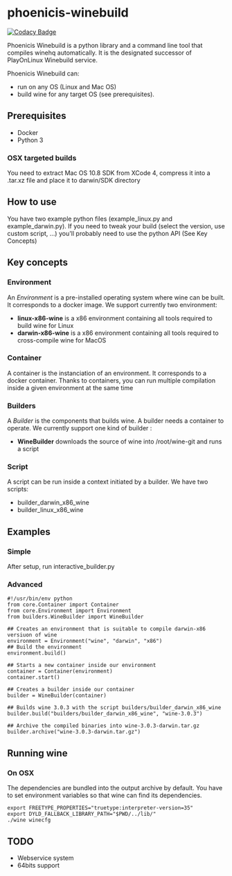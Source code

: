 # phoenicis-winebuild

[![Codacy Badge](https://api.codacy.com/project/badge/Grade/5a2ba048397a4c3dac18682b6045b9c6)](https://app.codacy.com/app/PhoenicisOrg/phoenicis-winebuild?utm_source=github.com&utm_medium=referral&utm_content=PhoenicisOrg/phoenicis-winebuild&utm_campaign=Badge_Grade_Dashboard)

Phoenicis Winebuild is a python library and a command line tool that compiles winehq automatically. It is the designated successor of PlayOnLinux Winebuild service.

Phoenicis Winebuild can:
  - run on any OS (Linux and Mac OS)
  - build wine for any target OS (see prerequisites).

## Prerequisites
  - Docker
  - Python 3

### OSX targeted builds
You need to extract Mac OS 10.8 SDK from XCode 4, compress it into a .tar.xz file and place it to darwin/SDK directory  

## How to use
You have two example python files (example_linux.py and example_darwin.py). If you need to tweak your build (select the version, use custom script, ...) you'll probably need to use the python API (See Key Concepts)

## Key concepts
### Environment
An *Environment* is a pre-installed operating system where wine can be built. It corresponds to a docker image. We support currently two environment:

  - **linux-x86-wine** is a x86 environment containing all tools required to build wine for Linux
  - **darwin-x86-wine** is a x86 environment containing all tools required to cross-compile wine for MacOS

### Container
A container is the instanciation of an environment. It corresponds to a docker container. Thanks to containers, you can run multiple compilation inside a given environment at the same time

### Builders
A *Builder* is the components that builds wine. A builder needs a container to operate. We currently support one kind of builder :

  - **WineBuilder** downloads the source of wine into /root/wine-git and runs a script

### Script
A script can be run inside a context initiated by a builder. We have two scripts:
  - builder_darwin_x86_wine
  - builder_linux_x86_wine

## Examples 
### Simple
After setup, run interactive_builder.py

### Advanced

    #!/usr/bin/env python
    from core.Container import Container
    from core.Environment import Environment
    from builders.WineBuilder import WineBuilder

    ## Creates an environment that is suitable to compile darwin-x86 versiuon of wine
    environment = Environment("wine", "darwin", "x86")
    ## Build the environment
    environment.build()

    ## Starts a new container inside our environment
    container = Container(environment)
    container.start()

    ## Creates a builder inside our container
    builder = WineBuilder(container)

    ## Builds wine 3.0.3 with the script builders/builder_darwin_x86_wine
    builder.build("builders/builder_darwin_x86_wine", "wine-3.0.3")

    ## Archive the compiled binaries into wine-3.0.3-darwin.tar.gz
    builder.archive("wine-3.0.3-darwin.tar.gz")

## Running wine
### On OSX
The dependencies are bundled into the output archive by default.
You have to set environment variables so that wine can find its dependencies.

    export FREETYPE_PROPERTIES="truetype:interpreter-version=35"
    export DYLD_FALLBACK_LIBRARY_PATH="$PWD/../lib/"
    ./wine winecfg

## TODO
  - Webservice system
  - 64bits support
